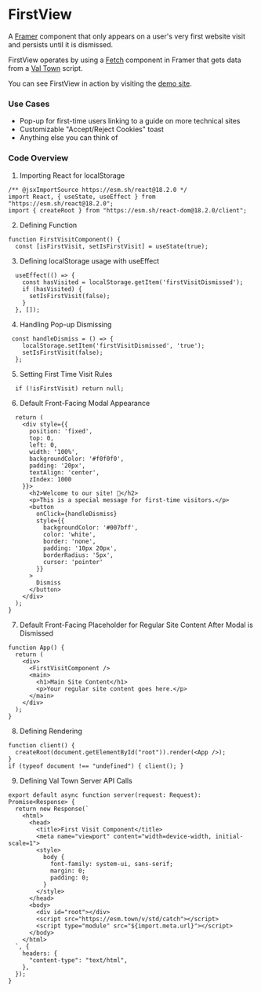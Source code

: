 # FirstView
A [Framer](https://framer.com) component that only appears on a user's very first website visit and persists until it is dismissed.<br>

FirstView operates by using a [Fetch](https://fetch.tools) component in Framer that gets data from a [Val Town](https://val.town) script.<br>

You can see FirstView in action by visiting the [demo site](https://gabefletch-firstvisitcomponent.web.val.run/).
### Use Cases
- Pop-up for first-time users linking to a guide on more technical sites
- Customizable "Accept/Reject Cookies" toast
- Anything else you can think of

### Code Overview
1. Importing React for localStorage
```
/** @jsxImportSource https://esm.sh/react@18.2.0 */
import React, { useState, useEffect } from "https://esm.sh/react@18.2.0";
import { createRoot } from "https://esm.sh/react-dom@18.2.0/client";
```
2. Defining Function
```
function FirstVisitComponent() {
  const [isFirstVisit, setIsFirstVisit] = useState(true);
```
3. Defining localStorage usage with useEffect
```
  useEffect(() => {
    const hasVisited = localStorage.getItem('firstVisitDismissed');
    if (hasVisited) {
      setIsFirstVisit(false);
    }
  }, []);
```
4. Handling Pop-up Dismissing
```
 const handleDismiss = () => {
    localStorage.setItem('firstVisitDismissed', 'true');
    setIsFirstVisit(false);
  };
```
5. Setting First Time Visit Rules
```
  if (!isFirstVisit) return null;
```
6. Default Front-Facing Modal Appearance
```
  return (
    <div style={{
      position: 'fixed',
      top: 0,
      left: 0,
      width: '100%',
      backgroundColor: '#f0f0f0',
      padding: '20px',
      textAlign: 'center',
      zIndex: 1000
    }}>
      <h2>Welcome to our site! 👋</h2>
      <p>This is a special message for first-time visitors.</p>
      <button 
        onClick={handleDismiss}
        style={{
          backgroundColor: '#007bff',
          color: 'white',
          border: 'none',
          padding: '10px 20px',
          borderRadius: '5px',
          cursor: 'pointer'
        }}
      >
        Dismiss
      </button>
    </div>
  );
}
```
7. Default Front-Facing Placeholder for Regular Site Content After Modal is Dismissed
```
function App() {
  return (
    <div>
      <FirstVisitComponent />
      <main>
        <h1>Main Site Content</h1>
        <p>Your regular site content goes here.</p>
      </main>
    </div>
  );
}
```
8. Defining Rendering
```
function client() {
  createRoot(document.getElementById("root")).render(<App />);
}
if (typeof document !== "undefined") { client(); }
```
9. Defining Val Town Server API Calls
```
export default async function server(request: Request): Promise<Response> {
  return new Response(`
    <html>
      <head>
        <title>First Visit Component</title>
        <meta name="viewport" content="width=device-width, initial-scale=1">
        <style>
          body { 
            font-family: system-ui, sans-serif; 
            margin: 0; 
            padding: 0; 
          }
        </style>
      </head>
      <body>
        <div id="root"></div>
        <script src="https://esm.town/v/std/catch"></script>
        <script type="module" src="${import.meta.url}"></script>
      </body>
    </html>
  `, {
    headers: {
      "content-type": "text/html",
    },
  });
}
```
